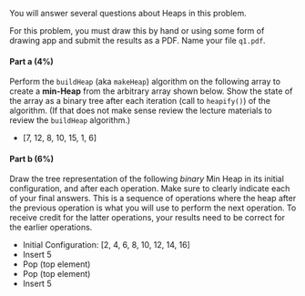 
You will answer several questions about Heaps in this problem.

For this problem, you must draw this by hand or using some form of drawing app and submit the results as a PDF.  Name your file `q1.pdf`.

#### Part a (4%)

Perform the `buildHeap` (aka `makeHeap`) algorithm on the following array to create a **min-Heap** from the arbitrary array shown below.  Show the state of the array as a binary tree after each iteration (call to `heapify()`) of the algorithm. (If that does not make sense review the lecture materials to review the `buildHeap` algorithm.)

- [7, 12, 8, 10, 15, 1, 6]

#### Part b (6%)

Draw the tree representation of the following *binary* Min Heap in its initial configuration, and after each operation.  Make sure to clearly indicate each of your final answers.  This is a sequence of operations where the heap after the previous operation is what you will use to perform the next operation. To receive credit for the latter operations, your results need to be correct for the earlier operations.

- Initial Configuration: [2, 4, 6, 8, 10, 12, 14, 16]
- Insert 5 
- Pop (top element)
- Pop (top element) 
- Insert 5